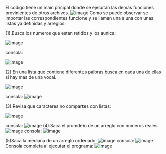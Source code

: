 El codigo tiene un main pricipal donde se ejecutan las demas funciones provinientes de otros archivos.
![image](https://github.com/user-attachments/assets/be715c1e-c850-45bd-900d-b5e34ab910f8)
Como se puede observar se importar las correspondientes funcione y se llaman una a una con unas listas ya definidas y arreglos:


(1).Busca los numeros que estan retidos y los aunica:

![image](https://github.com/user-attachments/assets/5b34e44b-a667-4977-bc8f-74e30cd276cc)

consola:

![image](https://github.com/user-attachments/assets/4fb6e424-ba36-406d-bec7-132a8c2b760f)

(2).En una lista que contiene diferentes palbras busca en cada una de ellas si hay mas de una vocal.

![image](https://github.com/user-attachments/assets/9ce0371c-3e7e-4aad-beb5-26dd7e24b74b)

consola:
![image](https://github.com/user-attachments/assets/b1feb709-e668-468a-b56f-b54b0f789da0)

(3).Revisa que caracteres no compartes don listas:

![image](https://github.com/user-attachments/assets/d3a8bd92-adb6-4e83-81fd-efcba8133753)

consola:
![image](https://github.com/user-attachments/assets/d80eebad-ba77-4d25-b554-60534f982bb6)
(4).Saca el promdeio de un arreglo con numeros reales.
![image](https://github.com/user-attachments/assets/484ce77f-93ba-49ca-9fe3-e1b881bb9563)
consola:
![image](https://github.com/user-attachments/assets/3a0ec4d9-32c2-4735-ab98-7232bcb2a4e0)

(5)Saca la mediana de un arreglo ordenado:
![image](https://github.com/user-attachments/assets/ca0e68b2-7d41-416f-9b27-1dc38297ef86)
consola:
![image](https://github.com/user-attachments/assets/610b4aa7-7a86-43f5-8c7c-a3e4ffa1a69e)
Consola completa al ejecutar el programa:
![image](https://github.com/user-attachments/assets/1b84f2e5-8e9a-4c62-8775-cf9493c0b332)

  

